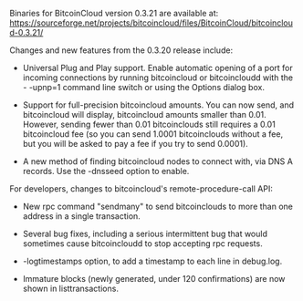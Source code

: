 Binaries for BitcoinCloud version 0.3.21 are available at:
  https://sourceforge.net/projects/bitcoincloud/files/BitcoinCloud/bitcoincloud-0.3.21/

Changes and new features from the 0.3.20 release include:

* Universal Plug and Play support.  Enable automatic opening of a port for incoming connections by running bitcoincloud or bitcoincloudd with the - -upnp=1 command line switch or using the Options dialog box.

* Support for full-precision bitcoincloud amounts.  You can now send, and bitcoincloud will display, bitcoincloud amounts smaller than 0.01.  However, sending fewer than 0.01 bitcoinclouds still requires a 0.01 bitcoincloud fee (so you can send 1.0001 bitcoinclouds without a fee, but you will be asked to pay a fee if you try to send 0.0001).

* A new method of finding bitcoincloud nodes to connect with, via DNS A records. Use the -dnsseed option to enable.

For developers, changes to bitcoincloud's remote-procedure-call API:

* New rpc command "sendmany" to send bitcoinclouds to more than one address in a single transaction.

* Several bug fixes, including a serious intermittent bug that would sometimes cause bitcoincloudd to stop accepting rpc requests. 

* -logtimestamps option, to add a timestamp to each line in debug.log.

* Immature blocks (newly generated, under 120 confirmations) are now shown in listtransactions.
